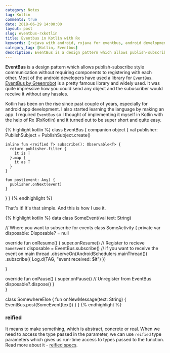 ```yaml
---
category: Notes
tag: Kotlin
comments: true
date: 2018-06-29 14:00:00
layout: post
slug: eventbus-rxkotlin
title: Eventbus in Kotlin with Rx
keywords: [rxjava with android, rxjava for eventbus, android development, android tutorial, learn rxjava, rxjava best practices, rxjava subscriber, android eventbus kotlin, kotlin development, kotlin tutorial, kotlin anroid app]
category_tag: [Kotlin, Eventbus]
description: EventBus is a design pattern which allows publish-subscribe style communication without requiring components to registering with each other. Write your own implementation of EventBus using Kotlin and Rx in just 10 lines of code.
---
```


**EventBus** is a design pattern which allows publish-subscribe style communication without requiring components to registering with each other. Most of the android developers have used a library for `EventBus`. [EventBus by Greenrobot](https://github.com/greenrobot/EventBus) is a pretty famous library and widely used. It was quite impressive how you could send any object and the subuscriber would receive it without any hassles.

Kotlin has been on the rise since past couple of years, especially for android app development. I also started learning the language by making an app. I required `EventBus` so I thought of implementing it myself in Kotlin with the help of Rx (RxKotlin) and it turned out to be super short and quite easy.

{% highlight kotlin %}
class EventBus {
  companion object {
    val publisher: PublishSubject<Any> = PublishSubject.create()

    inline fun <reified T> subscribe(): Observable<T> {
      return publisher.filter {
        it is T
      }.map {
        it as T
      }
    }

    fun post(event: Any) {
      publisher.onNext(event)
    }
  }
}
{% endhighlight %}

That's it! It's that simple. And this is how I use it.

{% highlight kotlin %}
data class SomeEvent(val text: String)

// Where you want to subscribe for events
class SomeActivity {
  private var disposable: Disposable? = null

  override fun onResume() {
    super.onResume()
    // Register to recieve `SomeEvent`
    disposable =
        EventBus.subscribe<SomeEvent>()
           // if you want to receive the event on main thread
          .observeOn(AndroidSchedulers.mainThread())
          .subscribe({
            Log.d(TAG, "event received: $it")
          })

  }

  override fun onPause() {
    super.onPause()
    // Unregister from EventBus
    disposable?.dispose()
  }  
}

class SomewhereElse {
  fun onNewMessage(text: String) {
    EventBus.post(SomeEvent(text))
  }
}
{% endhighlight %}

### reified

It means to make something, which is abstract, concrete or real. When we need to access the type passed in the parameter, we can use `reified` type parameters which gives us run-time access to types passed to the function. Read more about it - [reified specs](https://github.com/JetBrains/kotlin/blob/master/spec-docs/reified-type-parameters.md).
